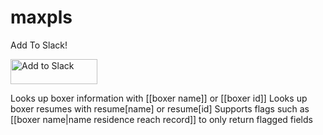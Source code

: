 # maxpls

Add To Slack! 

<a href="https://slack.com/oauth/authorize?client_id=262382183654.261637755941&scope=bot"><img alt="Add to Slack" height="40" width="139" src="https://platform.slack-edge.com/img/add_to_slack.png" srcset="https://platform.slack-edge.com/img/add_to_slack.png 1x, https://platform.slack-edge.com/img/add_to_slack@2x.png 2x" /></a>

Looks up boxer information with [[boxer name]] or [[boxer id]]
Looks up boxer resumes with resume[name] or resume[id]
Supports flags such as [[boxer name|name residence reach record]] to only return flagged fields
